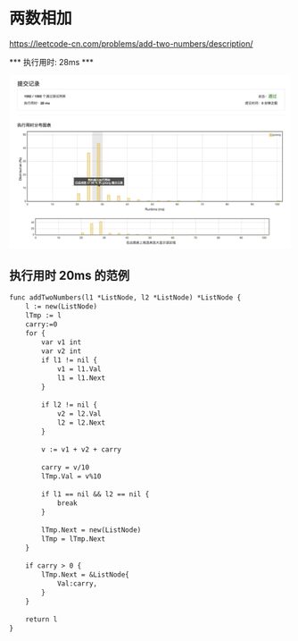 # 两数相加

https://leetcode-cn.com/problems/add-two-numbers/description/

*** 执行用时: 28ms ***

![两数相加](./addtwonumbers.png)

## 执行用时 20ms 的范例

```golang
func addTwoNumbers(l1 *ListNode, l2 *ListNode) *ListNode {
	l := new(ListNode)
	lTmp := l
	carry:=0
	for {
		var v1 int
		var v2 int
		if l1 != nil {
			v1 = l1.Val
			l1 = l1.Next
		}

		if l2 != nil {
			v2 = l2.Val
			l2 = l2.Next
		}

		v := v1 + v2 + carry

		carry = v/10
		lTmp.Val = v%10

		if l1 == nil && l2 == nil {
			break
		}

		lTmp.Next = new(ListNode)
		lTmp = lTmp.Next
	}

	if carry > 0 {
		lTmp.Next = &ListNode{
			Val:carry,
		}
	}

	return l
}
```
